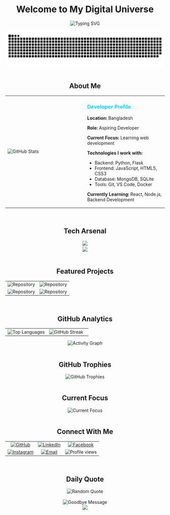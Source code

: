 # <div align="center">Welcome to My Digital Universe</div>

<div align="center">
  <img src="https://readme-typing-svg.herokuapp.com?font=Orbitron&size=35&duration=2500&pause=1000&color=00D9FF&center=true&vCenter=true&width=1000&lines=Hi+there!+I'm+MD.+Khaliduzzaman+Tanoy;Aspiring+Developer;Learning+and+Building;Code+Enthusiast" alt="Typing SVG" />
</div>

<div align="center">
  <img src="https://user-images.githubusercontent.com/73097560/115834477-dbab4500-a447-11eb-908a-139a6edaec5c.gif" width="100%" height="2" />
</div>

<div align="center">
  <img src="https://github.com/Platane/snk/raw/output/github-contribution-grid-snake-dark.svg" alt="Snake animation" />
</div>

<div align="center">
  <img src="https://user-images.githubusercontent.com/73097560/115834477-dbab4500-a447-11eb-908a-139a6edaec5c.gif" width="100%" height="2" />
</div>

## <div align="center">About Me</div>

<div align="center">
  <table>
    <tr>
      <td width="50%">
        <img src="https://github-readme-stats.vercel.app/api?username=khaliduzzamantanoy&show_icons=true&theme=algolia&hide_border=true&bg_color=0D1117&title_color=00D9FF&icon_color=00D9FF&text_color=FFF&border_radius=10" alt="GitHub Stats" />
      </td>
      <td width="50%">
        <div align="left">
          <h3 style="color: #00D9FF;">Developer Profile</h3>
          <p><strong>Location:</strong> Bangladesh</p>
          <p><strong>Role:</strong> Aspiring Developer</p>
          <p><strong>Current Focus:</strong> Learning web development</p>
          <p><strong>Technologies I work with:</strong></p>
          <ul>
            <li>Backend: Python, Flask</li>
            <li>Frontend: JavaScript, HTML5, CSS3</li>
            <li>Database: MongoDB, SQLite</li>
            <li>Tools: Git, VS Code, Docker</li>
          </ul>
          <p><strong>Currently Learning:</strong> React, Node.js, Backend Development</p>
        
  </table>
</div>

<div align="center">
  <img src="https://user-images.githubusercontent.com/73097560/115834477-dbab4500-a447-11eb-908a-139a6edaec5c.gif" width="100%" height="2" />
</div>

## <div align="center">Tech Arsenal</div>

<div align="center">
  <img src="https://skillicons.dev/icons?i=python,js,html,css,flask,mongodb,git,vscode,docker&theme=dark" />
</div>

<div align="center">
  <img src="https://github-readme-tech-stack.vercel.app/api/cards?title=Tech+Stack&align=center&titleAlign=center&fontSize=20&lineCount=2&theme=algolia&line1=python%2Cpython%2C3776ab%3Bjavascript%2Cjavascript%2Cf7df1e%3Bhtml5%2Chtml5%2Ce34f26%3B&line2=flask%2Cflask%2C000000%3Bmongodb%2Cmongodb%2C47a248%3Bgit%2Cgit%2Cf05032%3B" />
</div>

<div align="center">
  <img src="https://user-images.githubusercontent.com/73097560/115834477-dbab4500-a447-11eb-908a-139a6edaec5c.gif" width="100%" height="2" />
</div>

## <div align="center">Featured Projects</div>



<div align="center">
  <table>
    <tr>
      <td width="50%">
        <img src="https://github-readme-stats.vercel.app/api/pin/?username=khaliduzzamantanoy&repo=bulkmail&theme=algolia&hide_border=true&bg_color=0D1117&title_color=00D9FF&text_color=FFF&border_radius=10" alt="Repository" />
      </td>
      <td width="50%">
        <img src="https://github-readme-stats.vercel.app/api/pin/?username=khaliduzzamantanoy&repo=wellness-tracker&theme=algolia&hide_border=true&bg_color=0D1117&title_color=00D9FF&text_color=FFF&border_radius=10" alt="Repository" />
      </td>
    </tr>
    <tr>
      <td width="50%">
        <img src="https://github-readme-stats.vercel.app/api/pin/?username=khaliduzzamantanoy&repo=doingflowcall&theme=algolia&hide_border=true&bg_color=0D1117&title_color=00D9FF&text_color=FFF&border_radius=10" alt="Repository" />
      </td>
      <td width="50%">
        <img src="https://github-readme-stats.vercel.app/api/pin/?username=khaliduzzamantanoy&repo=Pyredirect&theme=algolia&hide_border=true&bg_color=0D1117&title_color=00D9FF&text_color=FFF&border_radius=10" alt="Repository" />
      </td>
    </tr>
  </table>
</div>

<div align="center">
  <img src="https://user-images.githubusercontent.com/73097560/115834477-dbab4500-a447-11eb-908a-139a6edaec5c.gif" width="100%" height="2" />
</div>

## <div align="center">GitHub Analytics</div>

<div align="center">
  <table>
    <tr>
      <td width="50%">
        <img src="https://github-readme-stats.vercel.app/api/top-langs/?username=khaliduzzamantanoy&layout=compact&langs_count=8&theme=algolia&hide_border=true&bg_color=0D1117&title_color=00D9FF&text_color=FFF&border_radius=10" alt="Top Languages" />
      </td>
      <td width="50%">
        <img src="https://github-readme-streak-stats.herokuapp.com/?user=khaliduzzamantanoy&theme=algolia&hide_border=true&background=0D1117&ring=00D9FF&fire=00D9FF&currStreakLabel=00D9FF&border_radius=10" alt="GitHub Streak" />
      </td>
    </tr>
  </table>
</div>

<div align="center">
  <img src="https://github-readme-activity-graph.vercel.app/graph?username=khaliduzzamantanoy&theme=react-dark&hide_border=true&bg_color=0D1117&color=00D9FF&line=00D9FF&point=FFFFFF&area=true&area_color=00D9FF" alt="Activity Graph" />
</div>

<div align="center">
  <img src="https://user-images.githubusercontent.com/73097560/115834477-dbab4500-a447-11eb-908a-139a6edaec5c.gif" width="100%" height="2" />
</div>

## <div align="center">GitHub Trophies</div>

<div align="center">
  <img src="https://github-profile-trophy.vercel.app/?username=khaliduzzamantanoy&theme=algolia&no-frame=true&no-bg=true&margin-w=4&column=7" alt="GitHub Trophies" />
</div>

<div align="center">
  <img src="https://user-images.githubusercontent.com/73097560/115834477-dbab4500-a447-11eb-908a-139a6edaec5c.gif" width="100%" height="2" />
</div>

## <div align="center">Current Focus</div>

<div align="center">
  <img src="https://readme-typing-svg.herokuapp.com?font=Orbitron&size=20&duration=3000&pause=1000&color=00D9FF&center=true&vCenter=true&width=800&lines=Learning+Web+Development;Exploring+New+Technologies;Building+Projects;Improving+Coding+Skills;Growing+as+a+Developer" alt="Current Focus" />
</div>

<div align="center">
  <img src="https://user-images.githubusercontent.com/73097560/115834477-dbab4500-a447-11eb-908a-139a6edaec5c.gif" width="100%" height="2" />
</div>

## <div align="center">Connect With Me</div>

<div align="center">
  <table>
    <tr>
      <td align="center">
        <a href="https://github.com/khaliduzzamantanoy" target="_blank">
          <img src="https://img.shields.io/badge/GitHub-000000?style=for-the-badge&logo=github&logoColor=white&labelColor=000000&color=000000" alt="GitHub" />
        </a>
      </td>
      <td align="center">
        <a href="https://bd.linkedin.com/in/iamtanoy" target="_blank">
          <img src="https://img.shields.io/badge/LinkedIn-0077B5?style=for-the-badge&logo=linkedin&logoColor=white&labelColor=0077B5&color=0077B5" alt="LinkedIn" />
        </a>
      </td>
      <td align="center">
        <a href="https://www.facebook.com/crackerboy.812921" target="_blank">
          <img src="https://img.shields.io/badge/Facebook-1877F2?style=for-the-badge&logo=facebook&logoColor=white&labelColor=1877F2&color=1877F2" alt="Facebook" />
        </a>
      </td>
    </tr>
    <tr>
      <td align="center">
        <a href="https://www.instagram.com/crackerboy.812921/" target="_blank">
          <img src="https://img.shields.io/badge/Instagram-E4405F?style=for-the-badge&logo=instagram&logoColor=white&labelColor=E4405F&color=E4405F" alt="Instagram" />
        </a>
      </td>
      <td align="center">
        <a href="mailto:khaliduzzamantanoy@gmail.com" target="_blank">
          <img src="https://img.shields.io/badge/Gmail-D14836?style=for-the-badge&logo=gmail&logoColor=white&labelColor=D14836&color=D14836" alt="Email" />
        </a>
      </td>
      <td align="center">
        <img src="https://komarev.com/ghpvc/?username=khaliduzzamantanoy&style=for-the-badge&color=00D9FF&labelColor=000000" alt="Profile views" />
      </td>
    </tr>
  </table>
</div>

<div align="center">
  <img src="https://user-images.githubusercontent.com/73097560/115834477-dbab4500-a447-11eb-908a-139a6edaec5c.gif" width="100%" height="2" />
</div>

## <div align="center">Daily Quote</div>

<div align="center">
  <img src="https://quotes-github-readme.vercel.app/api?type=horizontal&theme=algolia&border_radius=10" alt="Random Quote" />
</div>

<div align="center">
  <img src="https://user-images.githubusercontent.com/73097560/115834477-dbab4500-a447-11eb-908a-139a6edaec5c.gif" width="100%" height="2" />
</div>

<div align="center">
  <img src="https://readme-typing-svg.herokuapp.com?font=Orbitron&size=25&duration=3000&pause=1000&color=00D9FF&center=true&vCenter=true&width=800&lines=Thanks+for+visiting+my+profile;Let's+build+something+amazing+together;Happy+Coding" alt="Goodbye Message" />
</div>

<div align="center">
  <img src="https://capsule-render.vercel.app/api?type=waving&color=gradient&customColorList=0,2,2,5,30&height=120&section=footer&animation=twinkling" />
</div>
